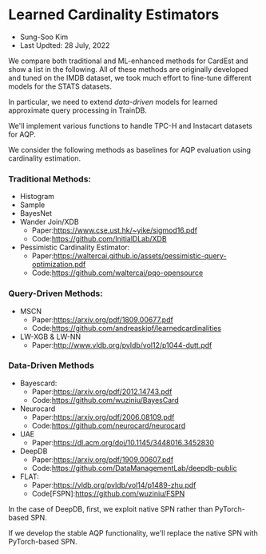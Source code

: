 # Learned Cardinality Estimators

- Sung-Soo Kim
- Last Updted: 28 July, 2022

We compare both traditional and ML-enhanced methods for CardEst and show a list in the following. All of these methods are originally developed and tuned on the IMDB dataset, we took much effort to fine-tune different models for the STATS datasets.

In particular, we need to extend *data-driven* models for learned approximate query processing in TrainDB.

We'll implement various functions to handle TPC-H and Instacart datasets for AQP.

We consider the following methods as baselines for AQP evaluation using cardinality estimation.

### Traditional Methods:
  - Histogram
  - Sample
  - BayesNet
  - Wander Join/XDB
    - Paper:https://www.cse.ust.hk/~yike/sigmod16.pdf
    - Code:https://github.com/InitialDLab/XDB
  - Pessimistic Cardinality Estimator:
  	- Paper:https://waltercai.github.io/assets/pessimistic-query-optimization.pdf
  	- Code:https://github.com/waltercai/pqo-opensource

### Query-Driven Methods:
  - MSCN
    - Paper:https://arxiv.org/pdf/1809.00677.pdf
    - Code:https://github.com/andreaskipf/learnedcardinalities
  - LW-XGB & LW-NN
    - Paper:http://www.vldb.org/pvldb/vol12/p1044-dutt.pdf

### Data-Driven Methods
  - Bayescard:
    - Paper:https://arxiv.org/pdf/2012.14743.pdf
    - Code:https://github.com/wuziniu/BayesCard
  - Neurocard
    - Paper:https://arxiv.org/pdf/2006.08109.pdf
    - Code:https://github.com/neurocard/neurocard
  - UAE
    - Paper:https://dl.acm.org/doi/10.1145/3448016.3452830
  - DeepDB
    - Paper:https://arxiv.org/pdf/1909.00607.pdf
    - Code:https://github.com/DataManagementLab/deepdb-public
  - FLAT:
    - Paper:https://vldb.org/pvldb/vol14/p1489-zhu.pdf
    - Code[FSPN]:https://github.com/wuziniu/FSPN

In the case of DeepDB, first, we exploit native SPN rather than PyTorch-based SPN.

If we develop the stable AQP functionality, we'll replace the native SPN with PyTorch-based SPN.